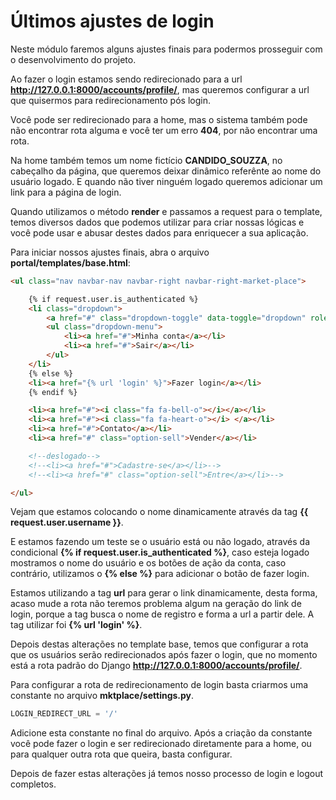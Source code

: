 # Últimos ajustes de login

Neste módulo faremos alguns ajustes finais para podermos prosseguir com o desenvolvimento do projeto.

Ao fazer o login estamos sendo redirecionado para a url **http://127.0.0.1:8000/accounts/profile/**, mas queremos configurar a url que quisermos para redirecionamento pós login.

Você pode ser redirecionado para a home, mas o sistema também pode não encontrar rota alguma e você ter um erro **404**, por não encontrar uma rota.

Na home também temos um nome fictício **CANDIDO_SOUZZA**, no cabeçalho da página, que queremos deixar dinâmico referênte ao nome do usuário logado. E quando não tiver ninguém logado queremos adicionar um link para a página de login.

Quando utilizamos o método **render** e passamos a request para o template, temos diversos dados que podemos utilizar para criar nossas lógicas e você pode usar e abusar destes dados para enriquecer a sua aplicação.

Para iniciar nossos ajustes finais, abra o arquivo **portal/templates/base.html**:

```html
<ul class="nav navbar-nav navbar-right navbar-right-market-place">

    {% if request.user.is_authenticated %}
    <li class="dropdown">
        <a href="#" class="dropdown-toggle" data-toggle="dropdown" role="button" aria-haspopup="true" aria-expanded="false"><span>{{ request.user.username }}</span> <i class="fa fa-user-o"></i></a>
        <ul class="dropdown-menu">
            <li><a href="#">Minha conta</a></li>
            <li><a href="#">Sair</a></li>
        </ul>
    </li>
    {% else %}
    <li><a href="{% url 'login' %}">Fazer login</a></li>
    {% endif %}

    <li><a href="#"><i class="fa fa-bell-o"></i></a></li>
    <li><a href="#"><i class="fa fa-heart-o"></i> </a></li>
    <li><a href="#">Contato</a></li>
    <li><a href="#" class="option-sell">Vender</a></li>

    <!--deslogado-->
    <!--<li><a href="#">Cadastre-se</a></li>-->
    <!--<li><a href="#" class="option-sell">Entre</a></li>-->

</ul>
```

Vejam que estamos colocando o nome dinamicamente através da tag **{{ request.user.username }}**.

E estamos fazendo um teste se o usuário está ou não logado, através da condicional **{% if request.user.is_authenticated %}**, caso esteja logado mostramos o nome do usuário e os botões de ação da conta, caso contrário, utilizamos o **{% else %}** para adicionar o botão de fazer login.

Estamos utilizando a tag **url** para gerar o link dinamicamente, desta forma, acaso mude a rota não teremos problema algum na geração do link de login, porque a tag busca o nome de registro e forma a url a partir dele. A tag utilizar foi **{% url 'login' %}**.

Depois destas alterações no template base, temos que configurar a rota que os usuários serão redirecionados após fazer o login, que no momento está a rota padrão do Django **http://127.0.0.1:8000/accounts/profile/**.

Para configurar a rota de redirecionamento de login basta criarmos uma constante no arquivo **mktplace/settings.py**.

```python
LOGIN_REDIRECT_URL = '/'
```

Adicione esta constante no final do arquivo. Após a criação da constante você pode fazer o login e ser redirecionado diretamente para a home, ou para qualquer outra rota que queira, basta configurar.

Depois de fazer estas alterações já temos nosso processo de login e logout completos.